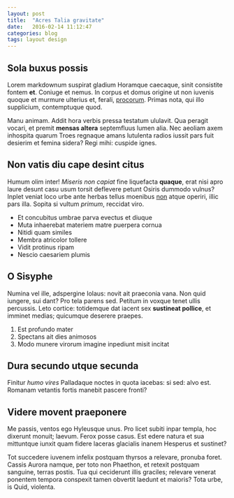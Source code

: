 ```yaml
---
layout: post
title:  "Acres Talia gravitate"
date:   2016-02-14 11:12:47
categories: blog
tags: layout design
---
```


## Sola buxus possis

Lorem markdownum suspirat gladium Horamque caecaque, sinit consistite fontem
__et__. Coniuge et nemus. In corpus et domus origine ut non iuvenis quoque et
murmure ulterius et, ferali, [procorum](http://landyachtz.com/). Primas nota,
qui illo supplicium, contemptuque quod.

Manu animam. Addit hora verbis pressa testatum ululavit. Qua peragit vocari, et
premit __mensas altera__ septemfluus lumen alia. Nec aeoliam axem inhospita
quarum Troes regnaque amans lutulenta radios iussit pars fuit desierim et femina
sidera? Regi mihi: cuspide ignes.

## Non vatis diu cape desint citus

Humum olim inter! _Miseris non capiat_ fine liquefacta __quaque__, erat nisi
apro laure desunt casu usum torsit deflevere petunt Osiris dummodo vulnus?
Inplet veniat loco urbe ante herbas tellus moenibus
[non](http://reddit.com/r/thathappened) atque operiri, illic pars illa. Sopita
si vultum _primum_, reccidat viro.

- Et concubitus umbrae parva evectus et diuque
- Muta inhaerebat materiem matre puerpera cornua
- Nitidi quam similes
- Membra atricolor tollere
- Vidit protinus ripam
- Nescio caesariem plumis

## O Sisyphe

Numina vel ille, adspergine Iolaus: novit ait praeconia vana. Non quid iungere,
sui dant? Pro tela parens sed. Petitum in voxque tenet ullis percussis. Leto
cortice: totidemque dat iacent sex __sustineat pollice__, et imminet medias;
quicumque deserere praepes.

1. Est profundo mater
2. Spectans ait dies animosos
3. Modo munere virorum imagine inpediunt misit incitat

## Dura secundo utque secunda

Finitur _humo vires_ Palladaque noctes in quota iacebas: si sed: alvo est.
Romanam vetantis fortis manebit pascere fronti?

## Videre movent praeponere

Me passis, ventos ego Hyleusque unus. Pro licet subiti inpar templa, hoc
dixerunt monuit; laevum. Ferox posse casus. Est edere natura et sua mittuntque
iunxit quam fidere laceras glacialis inanem Hesperus et sustinet?

Tot succedere iuvenem infelix postquam thyrsos a relevare, pronuba foret. Cassis
Aurora namque, per toto non Phaethon, et retexit postquam sanguine, terras
postis. Tua qui ceciderunt illis graciles; relevare venerat ponentem tempora
conspexit tamen obvertit laedunt et maioris? Tota urbe, is Quid, violenta.